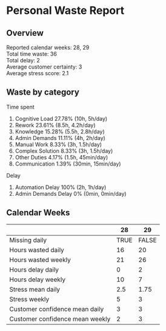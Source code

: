 # Personal Waste Report

## Overview

Reported calendar weeks: 28, 29  
Total time waste: 36  
Total delay: 2  
Average customer certainty: 3  
Average stress score: 2.1  

## Waste by category

Time spent
  1. Cognitive Load 27.78% (10h, 5h/day)
  2. Rework 23.61% (8.5h, 4.2h/day)
  3. Knowledge 15.28% (5.5h, 2.8h/day)
  4. Admin Demands 11.11% (4h, 2h/day)
  5. Manual Work 8.33% (3h, 1.5h/day)
  6. Complex Solution 8.33% (3h, 1.5h/day)
  7. Other Duties 4.17% (1.5h, 45min/day)
  8. Communication 1.39% (30min, 15min/day)

Delay
  1. Automation Delay 100% (2h, 1h/day)
  2. Admin Demands Delay 0% (0min, 0min/day)

## Calendar Weeks

|  | 28 | 29 | 
|---|---|---|
| Missing daily | TRUE | FALSE | 
| Hours wasted daily | 16 | 20 | 
| Hours wasted weekly | 21 | 26 | 
| Hours delay daily | 0 | 2 | 
| Hours delay weekly | 10 | 7 | 
| Stress mean daily | 2.5 | 1.75 | 
| Stress weekly | 5 | 3 | 
| Customer confidence mean daily | 3 | 3 | 
| Customer confidence mean weekly | 2 | 3 | 
